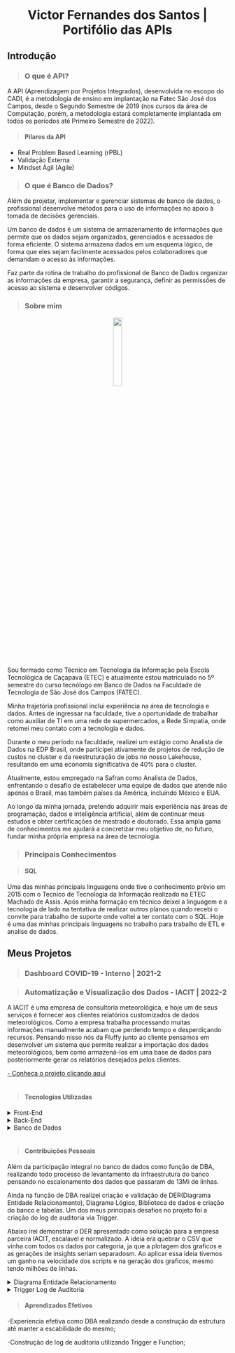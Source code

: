 <h1 p align="center"> 
Victor Fernandes dos Santos | Portifólio das APIs 

## Introdução
>### O que é API?
A API (Aprendizagem por Projetos Integrados), desenvolvida no escopo do CADI, é a metodologia de ensino em implantação na Fatec São José dos Campos, desde o Segundo Semestre de 2019 (nos cursos da área de Computação, porém, a metodologia estará completamente implantada em todos os períodos até Primeiro Semestre de 2022).

>#### Pilares da API
- Real Problem Based Learning (rPBL)
- Validação Externa
- Mindset Ágil (Agile)

>### O que é Banco de Dados?
Além de projetar, implementar e gerenciar sistemas de banco de dados, o profissional desenvolve métodos para o uso de informações no apoio à tomada de decisões gerenciais.

Um banco de dados é um sistema de armazenamento de informações que permite que os dados sejam organizados, gerenciados e acessados de forma eficiente. O sistema armazena dados em um esquema lógico, de forma que eles sejam facilmente acessados pelos colaboradores que demandam o acesso às informações.

Faz parte da rotina de trabalho do profissional de Banco de Dados organizar as informações da empresa, garantir a segurança, definir as permissões de acesso ao sistema e desenvolver códigos.

>### Sobre mim
<p align="center"><img src="https://github.com/victornaca/portfolio-projeto-integrador-fatec/blob/main/Resume/fotoperfil.png" width="20%"></p>
Sou formado como Técnico em Tecnologia da Informação pela Escola Tecnológica de Caçapava (ETEC) e atualmente estou matriculado no 5º semestre do curso tecnólogo em Banco de Dados na Faculdade de Tecnologia de São José dos Campos (FATEC).

Minha trajetória profissional inclui experiência na área de tecnologia e dados. Antes de ingressar na faculdade, tive a oportunidade de trabalhar como auxiliar de TI em uma rede de supermercados, a Rede Simpatia, onde retomei meu contato com a tecnologia e dados.

Durante o meu período na faculdade, realizei um estágio como Analista de Dados na EDP Brasil, onde participei ativamente de projetos de redução de custos no cluster e da reestruturação de jobs no nosso Lakehouse, resultando em uma economia significativa de 40% para o cluster.

Atualmente, estou empregado na Safran como Analista de Dados, enfrentando o desafio de estabelecer uma equipe de dados que atende não apenas o Brasil, mas também países da América, incluindo México e EUA.

Ao longo da minha jornada, pretendo adquirir mais experiência nas áreas de programação, dados e inteligência artificial, além de continuar meus estudos e obter certificações de mestrado e doutorado. Essa ampla gama de conhecimentos me ajudará a concretizar meu objetivo de, no futuro, fundar minha própria empresa na área de tecnologia.

>### Principais Conhecimentos

>#### SQL

Uma das minhas principais linguagens onde tive o conhecimento prévio em 2015 com o Tecnico de Tecnologia da Informação realizado na ETEC Machado de Assis. Após minha formação em técnico deixei a linguagem e a tecnologia de lado na tentativa de realizar outros planos quando recebi o convite para trabalho de suporte onde voltei a ter contato com o SQL.
Hoje é uma das minhas principais linguagens no trabalho para trabalho de ETL e analise de dados.

## Meus Projetos
>### Dashboard COVID-19 - Interno | 2021-2

>### Automatização e Visualização dos Dados - IACIT | 2022-2

A IACIT é uma empresa de consultoria meteorológica, e hoje um de seus serviços é fornecer aos clientes relatórios customizados de dados meteorológicos. Como a empresa trabalha processando muitas informações manualmente acabam que perdendo tempo e desperdiçando recursos. 
Pensando nisso nós da Fluffy junto ao cliente pensamos em desenvolver um sistema que permite realizar a importação dos dados meteorológicos, bem como armazená-los em uma base de dados para posteriormente gerar os relatórios desejados pelos clientes.

[- Conheça o projeto clicando aqui](https://github.com/fluffyfatec/Iacit)<br><br>

>#### Tecnologias Utilizadas

<details>
<summary>Front-End</summary>

* JavaScript
* HTML
* CSS

</details>
<details>
<summary>Back-End</summary>

* Java
* Python
* Spring boot

</details>

<details>
<summary>Banco de Dados</summary>

* PostgreSQL
* SQL
</details>
<br>

>#### Contribuições Pessoais

Além da participação integral no banco de dados como função de DBA, realizando todo processo de levantamento da infraestrutura do banco pensando no escalonamento dos dados que passaram de 13Mi de linhas.</p>

Ainda na função de DBA realizei criação e validação de DER(Diagrama Entidade Relacionamento), Diagrama Lógico, Biblioteca de dados e criação do banco e tabelas. Um dos meus principais desafios no projeto foi a criação do log de auditoria via Trigger.

Abaixo irei demonstrar o DER apresentado como solução para a empresa parceira IACIT, escalavel e normalizado. 
A ideia era quebrar o CSV que vinha com todos os dados por categoria, ja que a plotagem dos graficos e as gerações de insights seriam separadosm. Ao aplicar essa ideia tivemos um ganho na velocidade dos scripts e na geração dos graficos, mesmo tendo milhões de linhas.

<details>
<summary>Diagrama Entidade Relacionamento</summary>
<img align="center" alt="Victor" height="100%" width="100%" src="https://github.com/fluffyfatec/Iacit/blob/Sprint-4/GIT/DERCSV.jpg">
</details>
<details>
<summary>Trigger Log de Auditoria</summary>
Abaixo irei demonstrar a Trigger para Log de Auditoria criado para o projeto:

```sql
-- Aqui está sendo criado a function que retorna a Trigger.
CREATE OR REPLACE FUNCTION process_tr_tb_usuario() RETURNS TRIGGER AS $tr_tb_usuario$
DECLARE
 VS_IN_TIPO_OPERACAO  CHAR(1)  := NULL;
-- Aqui iniciado as lógicas para dizer se a operação foi de insert, update ou delete.
BEGIN
  	IF (TG_OP = 'INSERT') THEN
    	VS_IN_TIPO_OPERACAO  := 'I';
  	ELSIF (TG_OP = 'UPDATE') THEN
    	VS_IN_TIPO_OPERACAO  := 'U';
  	ELSIF (TG_OP = 'DELETE') THEN
    	VS_IN_TIPO_OPERACAO  := 'D';
  	END IF;
    -- Caso a operação for Insert ou Update ele irá cadastrar na tabela log os 
    -- novos dados, junto de qual foi a operação realizada
    IF (TG_OP = 'INSERT') OR (TG_OP = 'UPDATE') THEN
	BEGIN
	INSERT INTO log_usuario(
		log_cod_usuario, log_usuario_nome, log_usuario_senha, log_usuario_username, 
        log_cod_permissao, log_usuario_alterou, log_usuario_operacao
	)
	VALUES(
		NEW.cod_usuario, NEW.usuario_nome, NEW.usuario_senha, NEW.usuario_username,
		NEW.cod_permissao, NEW.usuario_alterou, VS_IN_TIPO_OPERACAO);
	RETURN NULL; 
	END;
    -- Caso a operação for Delete ele irá cadastrar na tabela log os 
    -- dados antigos, junto de qual foi a operação realizada
	ELSIF (TG_OP = 'DELETE') THEN
    BEGIN
      INSERT INTO log_usuario(
		log_cod_usuario, log_usuario_nome, log_usuario_senha, log_usuario_username,
		log_cod_permissao, log_usuario_alterou, log_usuario_operacao
	)
	VALUES(
		OLD.cod_usuario, OLD.usuario_nome, OLD.usuario_senha, OLD.usuario_username,
		OLD.cod_permissao, OLD.usuario_alterou, VS_IN_TIPO_OPERACAO);
	RETURN NULL; 
	END;
END IF;
RETURN NULL; 
END;
$tr_tb_usuario$ LANGUAGE plpgsql;
```

Basicamente a Trigger foi utilizada pegando os novos ou antigos dados para gerar um histórico onde poderiamos ver o que foi realizado por usuario X ou Y. Esse log foi feito tanto para usuario como para alterações nas estações.
</details>

>#### Aprendizados Efetivos

-Experiencia efetiva como DBA realizando desde a construção da estrutura até manter a escabilidade do mesmo;

-Construção de log de auditoria utilizando Trigger e Function;